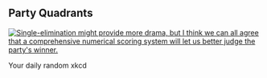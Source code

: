## Party Quadrants
[![Single-elimination might provide more drama, but I think we can all agree that a comprehensive numerical scoring system will let us better judge the party's winner.](https://imgs.xkcd.com/comics/party_quadrants.png)](https://xkcd.com/2588/ "Single-elimination might provide more drama, but I think we can all agree that a comprehensive numerical scoring system will let us better judge the party's winner.")

Your daily random xkcd

